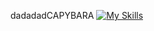 dadadadCAPYBARA
[![My Skills](https://skillicons.dev/icons?i=java,docker,Spring,Kafka,PostgreSQL,Redis,hibernate)](https://skillicons.dev)
